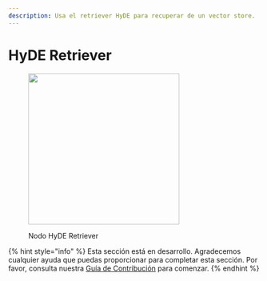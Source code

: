 ```yaml
---
description: Usa el retriever HyDE para recuperar de un vector store.
---
```


# HyDE Retriever

<figure><img src="../../../.gitbook/assets/image (143).png" alt="" width="302"><figcaption><p>Nodo HyDE Retriever</p></figcaption></figure>

{% hint style="info" %}
Esta sección está en desarrollo. Agradecemos cualquier ayuda que puedas proporcionar para completar esta sección. Por favor, consulta nuestra [Guía de Contribución](../../../contributing/) para comenzar.
{% endhint %}
